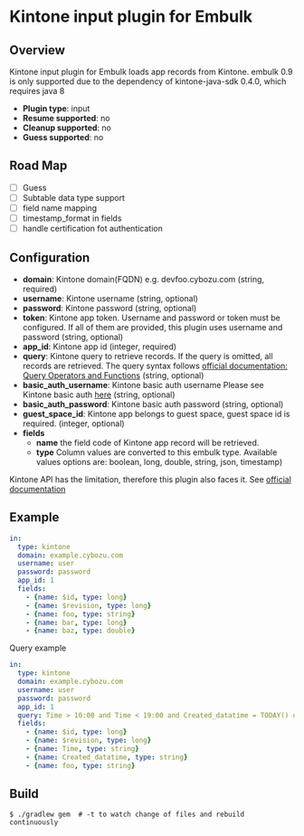 # Kintone input plugin for Embulk

## Overview
Kintone input plugin for Embulk loads app records from Kintone.
embulk 0.9 is only supported due to the dependency of kintone-java-sdk 0.4.0, which requires java 8

* **Plugin type**: input
* **Resume supported**: no
* **Cleanup supported**: no
* **Guess supported**: no

## Road Map
- [ ] Guess
- [ ] Subtable data type support
- [ ] field name mapping
- [ ] timestamp_format in fields
- [ ] handle certification fot authentication

## Configuration

- **domain**: Kintone domain(FQDN) e.g. devfoo.cybozu.com (string, required)
- **username**: Kintone username (string, optional)
- **password**: Kintone password (string, optional)
- **token**: Kintone app token. Username and password or token must be configured. If all of them are provided, this plugin uses username and password (string, optional)
- **app_id**: Kintone app id (integer, required)
- **query**:  Kintone query to retrieve records. If the query is omitted, all records are retrieved. The query syntax follows [official documentation: Query Operators and Functions](https://developer.kintone.io/hc/en-us/articles/360019245194) (string, optional)
- **basic_auth_username**:  Kintone basic auth username Please see Kintone basic auth [here](https://jp.cybozu.help/general/en/admin/list_security/list_ip_basic/basic_auth.html) (string, optional)
- **basic_auth_password**:  Kintone basic auth password (string, optional)
- **guest_space_id**: Kintone app belongs to guest space, guest space id is required. (integer, optional)
- **fields**
  - **name** the field code of Kintone app record will be retrieved.
  - **type** Column values are converted to this embulk type. Available values options are: boolean, long, double, string, json, timestamp)

Kintone API has the limitation, therefore this plugin also faces it. See [official documentation](https://developer.kintone.io/hc/en-us/articles/212495188/)

## Example

```yaml
in:
  type: kintone
  domain: example.cybozu.com
  username: user
  password: password
  app_id: 1
  fields:
    - {name: $id, type: long}
    - {name: $revision, type: long}
    - {name: foo, type: string}
    - {name: bar, type: long}
    - {name: baz, type: double}
```

Query example

```yaml
in:
  type: kintone
  domain: example.cybozu.com
  username: user
  password: password
  app_id: 1
  query: Time > 10:00 and Time < 19:00 and Created_datatime = TODAY() order by $id asc limit 10
  fields:
    - {name: $id, type: long}
    - {name: $revision, type: long}
    - {name: Time, type: string}
    - {name: Created_datatime, type: string}
    - {name: foo, type: string}
```

## Build

```
$ ./gradlew gem  # -t to watch change of files and rebuild continuously
```
